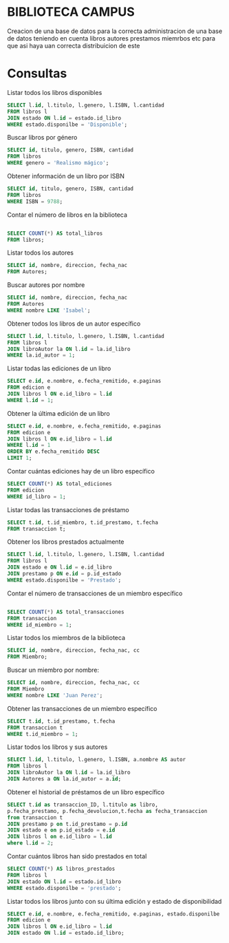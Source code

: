 # BIBLIOTECA CAMPUS
Creacion de una base de datos para la correcta administracion de una base de datos teniendo en cuenta libros autores prestamos miemrbos etc para que asi haya uan correcta distribuicion de este 


# Consultas

Listar todos los libros disponibles
```sql
SELECT l.id, l.titulo, l.genero, l.ISBN, l.cantidad
FROM libros l
JOIN estado ON l.id = estado.id_libro
WHERE estado.disponilbe = 'Disponible';
```
Buscar libros por género
```sql
SELECT id, titulo, genero, ISBN, cantidad
FROM libros
WHERE genero = 'Realismo mágico'; 
```
Obtener información de un libro por ISBN
```sql
SELECT id, titulo, genero, ISBN, cantidad
FROM libros
WHERE ISBN = 9788;

```
Contar el número de libros en la biblioteca
```sql

SELECT COUNT(*) AS total_libros
FROM libros;
```
Listar todos los autores
```sql
SELECT id, nombre, direccion, fecha_nac
FROM Autores;
```
Buscar autores por nombre
```sql
SELECT id, nombre, direccion, fecha_nac
FROM Autores
WHERE nombre LIKE 'Isabel';
```
Obtener todos los libros de un autor específico
```sql
SELECT l.id, l.titulo, l.genero, l.ISBN, l.cantidad
FROM libros l
JOIN libroAutor la ON l.id = la.id_libro
WHERE la.id_autor = 1; 
```
Listar todas las ediciones de un libro
```sql
SELECT e.id, e.nombre, e.fecha_remitido, e.paginas
FROM edicion e
JOIN libros l ON e.id_libro = l.id
WHERE l.id = 1; 
```
Obtener la última edición de un libro
```sql
SELECT e.id, e.nombre, e.fecha_remitido, e.paginas
FROM edicion e
JOIN libros l ON e.id_libro = l.id
WHERE l.id = 1  
ORDER BY e.fecha_remitido DESC
LIMIT 1;
```
Contar cuántas ediciones hay de un libro específico
```sql
SELECT COUNT(*) AS total_ediciones
FROM edicion
WHERE id_libro = 1; 
```
Listar todas las transacciones de préstamo
```sql
SELECT t.id, t.id_miembro, t.id_prestamo, t.fecha
FROM transaccion t;
```
Obtener los libros prestados actualmente
```sql
SELECT l.id, l.titulo, l.genero, l.ISBN, l.cantidad
FROM libros l
JOIN estado e ON l.id = e.id_libro
JOIN prestamo p ON e.id = p.id_estado
WHERE estado.disponilbe = 'Prestado';
```
Contar el número de transacciones de un miembro específico
```sql

SELECT COUNT(*) AS total_transacciones
FROM transaccion
WHERE id_miembro = 1;  
```
Listar todos los miembros de la biblioteca
```sql
SELECT id, nombre, direccion, fecha_nac, cc
FROM Miembro;

```
Buscar un miembro por nombre:
```sql
SELECT id, nombre, direccion, fecha_nac, cc
FROM Miembro
WHERE nombre LIKE 'Juan Perez';
```
Obtener las transacciones de un miembro específico
```sql
SELECT t.id, t.id_prestamo, t.fecha
FROM transaccion t
WHERE t.id_miembro = 1; 
```
Listar todos los libros y sus autores
```sql
SELECT l.id, l.titulo, l.genero, l.ISBN, a.nombre AS autor
FROM libros l
JOIN libroAutor la ON l.id = la.id_libro
JOIN Autores a ON la.id_autor = a.id;
```
Obtener el historial de préstamos de un libro específico
```sql
SELECT t.id as transaccion_ID, l.titulo as libro,
p.fecha_prestamo, p.fecha_devolucion,t.fecha as fecha_transaccion 
from transaccion t
JOIN prestamo p on t.id_prestamo = p.id
JOIN estado e on p.id_estado = e.id
JOIN libros l on e.id_libro = l.id
where l.id = 2;

```
Contar cuántos libros han sido prestados en total
```sql
SELECT COUNT(*) AS libros_prestados
FROM libros l
JOIN estado ON l.id = estado.id_libro
WHERE estado.disponilbe = 'prestado';

```


Listar todos los libros junto con su última edición y estado de disponibilidad
```sql
SELECT e.id, e.nombre, e.fecha_remitido, e.paginas, estado.disponilbe
FROM edicion e
JOIN libros l ON e.id_libro = l.id
JOIN estado ON l.id = estado.id_libro;

```